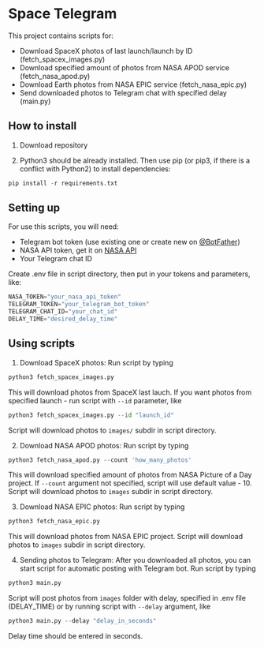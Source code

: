# Space Telegram
This project contains scripts for:
- Download SpaceX photos of last launch/launch by ID (fetch_spacex_images.py)
- Download specified amount of photos from NASA APOD service (fetch_nasa_apod.py)
- Download Earth photos from NASA EPIC service (fetch_nasa_epic.py)
- Send downloaded photos to Telegram chat with specified delay (main.py)

## How to install

1. Download repository

2. Python3 should be already installed. Then use pip (or pip3, if there is a conflict with Python2) to install dependencies:

```python
pip install -r requirements.txt
```

## Setting up

For use this scripts, you will need:
- Telegram bot token (use existing one or create new on [@BotFather](http://t.me/BotFather))
- NASA API token, get it on [NASA API](https://api.nasa.gov)
- Your Telegram chat ID

Create .env file in script directory, then put in your tokens and parameters, like:
```python
NASA_TOKEN="your_nasa_api_token"
TELEGRAM_TOKEN="your_telegram_bot_token"
TELEGRAM_CHAT_ID="your_chat_id"
DELAY_TIME="desired_delay_time"
```

## Using scripts

1. Download SpaceX photos:
Run script by typing
```python
python3 fetch_spacex_images.py
```
This will download photos from SpaceX last lauch. If you want photos from specified launch - run script with `--id` parameter, like
```python
python3 fetch_spacex_images.py --id "launch_id"
```
Script will download photos to `images/` subdir in script directory.

2. Download NASA APOD photos:
Run script by typing
```python
python3 fetch_nasa_apod.py --count 'how_many_photos'
```
This will download specified amount of photos from NASA Picture of a Day project. If `--count` argument not specified, script will use default value - 10. Script will download photos to `images` subdir in script directory.

3. Download NASA EPIC photos:
Run script by typing
```python
python3 fetch_nasa_epic.py
```
This will download photos from NASA EPIC project. Script will download photos to `images` subdir in script directory.

4. Sending photos to Telegram:
After you downloaded all photos, you can start script for automatic posting with Telegram bot. Run script by typing
```python
python3 main.py
```
Script will post photos from `images` folder with delay, specified in .env file (DELAY_TIME) or by running script with `--delay` argument, like
```python
python3 main.py --delay "delay_in_seconds"
```
Delay time should be entered in seconds.

